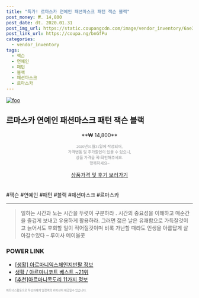 ```yaml
--- 
title: "특가! 르마스카 연예인 패션마스크 패턴 잭슨 블랙" 
post_money: ₩. 14,800 
post_date: dt. 2020.01.31 
post_img_url: https://static.coupangcdn.com/image/vendor_inventory/6ae3/6f711a57bf74a61ec6911a62b269cc7d2f10c3f98cb646aeebd3645c4c5a.jpg 
post_link_url: https://coupa.ng/bnGfPu 
categories: 
  - vendor_inventory 
tags: 
  - 잭슨 
  - 연예인 
  - 패턴 
  - 블랙 
  - 패션마스크 
  - 르마스카 
--- 
```

[![foo](https://static.coupangcdn.com/image/vendor_inventory/6ae3/6f711a57bf74a61ec6911a62b269cc7d2f10c3f98cb646aeebd3645c4c5a.jpg)](https://coupa.ng/bnGfPu) 

## 르마스카 연예인 패션마스크 패턴 잭슨 블랙 
<p style="text-align: center;">**₩ 14,800**</p> 
<p style="text-align: center;"><span style="color: #898c8f; font-family: Georgia,Times,serif; font-size: 0.75em;">2020년01월31일에 작성되어, <br>가격변동 및 추가할인이 있을 수 있으니,<br> 상품 가격을 꼭!확인해주세요.<br>행복하세요~</span> 
</p>	 
<div markdown="0" style="text-align: center;"><a href="https://coupa.ng/bnGfPu" class="btn btn--success">상품가격 및 후기 보러가기</a></div> 
<br><br> 
  #잭슨 #연예인 #패턴 #블랙 #패션마스크 #르마스카 
<hr> 

> 일하는 시간과 노는 시간을 뚜렷이 구분하라 . 시간의 중요성을 이해하고 매순간을 즐겁게 보내고 유용하게 활용하라. 그러면 젋은 날은 유쾌함으로 가득찰것이고 늙어서도 후회할 일이 적어질것이며 비록 가난할 때라도 인생을 아름답게 살아갈수있다  – 루이사 메이올콧 


### POWER LINK

* <a href="https://blog.naver.com/santokki14/221767017884" target="_blank"> [생활] 아르마니익스체인지반팔 정보 </a>
* <a href="https://blog.naver.com/santokki14/221777301700" target="_blank">생활 / 아르마니코트 베스트 ~21위</a>
* <a href="https://blog.naver.com/fasyy4321/221786160136" target="_blank">[추천]아르마니목도리 11가지 정보</a>

<span style="color: #898c8f; font-family: Georgia,Times,serif; font-size: 0.55em;">파트너스활동으로 작성자에게 일정액의 커미션이 제공될수 있습니다.</span> 
